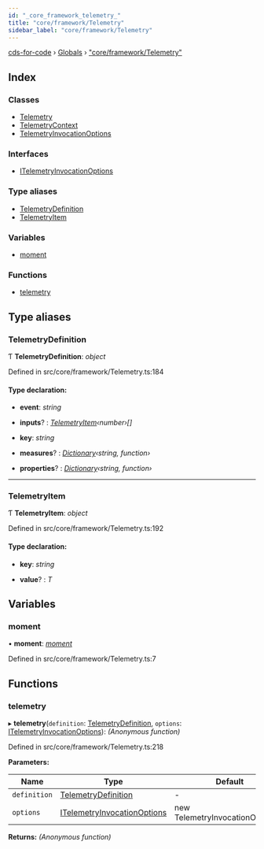 ```yaml
---
id: "_core_framework_telemetry_"
title: "core/framework/Telemetry"
sidebar_label: "core/framework/Telemetry"
---
```


[cds-for-code](../index.md) › [Globals](../globals.md) › ["core/framework/Telemetry"](_core_framework_telemetry_.md)

## Index

### Classes

* [Telemetry](../classes/_core_framework_telemetry_.telemetry.md)
* [TelemetryContext](../classes/_core_framework_telemetry_.telemetrycontext.md)
* [TelemetryInvocationOptions](../classes/_core_framework_telemetry_.telemetryinvocationoptions.md)

### Interfaces

* [ITelemetryInvocationOptions](../interfaces/_core_framework_telemetry_.itelemetryinvocationoptions.md)

### Type aliases

* [TelemetryDefinition](_core_framework_telemetry_.md#telemetrydefinition)
* [TelemetryItem](_core_framework_telemetry_.md#telemetryitem)

### Variables

* [moment](_core_framework_telemetry_.md#moment)

### Functions

* [telemetry](_core_framework_telemetry_.md#telemetry)

## Type aliases

###  TelemetryDefinition

Ƭ **TelemetryDefinition**: *object*

Defined in src/core/framework/Telemetry.ts:184

#### Type declaration:

* **event**: *string*

* **inputs**? : *[TelemetryItem](_core_framework_telemetry_.md#telemetryitem)‹number›[]*

* **key**: *string*

* **measures**? : *[Dictionary](../classes/_core_types_dictionary_.dictionary.md)‹string, function›*

* **properties**? : *[Dictionary](../classes/_core_types_dictionary_.dictionary.md)‹string, function›*

___

###  TelemetryItem

Ƭ **TelemetryItem**: *object*

Defined in src/core/framework/Telemetry.ts:192

#### Type declaration:

* **key**: *string*

* **value**? : *T*

## Variables

###  moment

• **moment**: *[moment](_core_framework_telemetry_.md#moment)*

Defined in src/core/framework/Telemetry.ts:7

## Functions

###  telemetry

▸ **telemetry**(`definition`: [TelemetryDefinition](_core_framework_telemetry_.md#telemetrydefinition), `options`: [ITelemetryInvocationOptions](../interfaces/_core_framework_telemetry_.itelemetryinvocationoptions.md)): *(Anonymous function)*

Defined in src/core/framework/Telemetry.ts:218

**Parameters:**

Name | Type | Default |
------ | ------ | ------ |
`definition` | [TelemetryDefinition](_core_framework_telemetry_.md#telemetrydefinition) | - |
`options` | [ITelemetryInvocationOptions](../interfaces/_core_framework_telemetry_.itelemetryinvocationoptions.md) | new TelemetryInvocationOptions() |

**Returns:** *(Anonymous function)*
